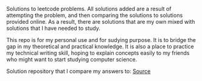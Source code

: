 Solutions to leetcode problems. All solutions added are a result of attempting the problem, and then comparing the solutions to solutions provided online. As a result, there are solutions that are my own mixed with solutions that I have needed to study.

This repo is for my personal use and for sudying purpose. It is to bridge the gap in my theoretical and practical knowledge. It is also a place to practice my technical writing skill, hoping to explain concepts easily to my friends who might want to start studying computer science.

Solution repository that I compare my answers to: [Source](https://walkccc.me/LeetCode/)
